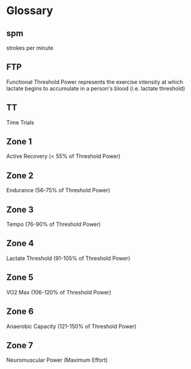 # Glossary

## spm

strokes per minute

## FTP

Functional Threshold Power represents the exercise intensity at which lactate begins to accumulate in a person's blood (i.e. lactate threshold)

## TT

Time Trials

## Zone 1

Active Recovery (< 55% of Threshold Power)

## Zone 2

Endurance (56-75% of Threshold Power)

## Zone 3

Tempo (76-90% of Threshold Power)

## Zone 4

Lactate Threshold (91-105% of Threshold Power)

## Zone 5

VO2 Max (106-120% of Threshold Power)

## Zone 6

Anaerobic Capacity (121-150% of Threshold Power)

## Zone 7

Neuromuscular Power (Maximum Effort)